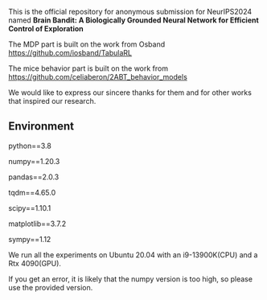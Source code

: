 This is the official repository for anonymous submission for NeurIPS2024 named **Brain Bandit: A Biologically Grounded Neural Network for Efficient Control of Exploration**

The MDP part is built on the work from Osband https://github.com/iosband/TabulaRL

The mice behavior part is built on the work from https://github.com/celiaberon/2ABT_behavior_models

We would like to express our sincere thanks for them and for other works that inspired our research. 

## Environment
python==3.8

numpy==1.20.3

pandas==2.0.3

tqdm==4.65.0

scipy==1.10.1

matplotlib==3.7.2

sympy==1.12

We run all the experiments on Ubuntu 20.04 with an i9-13900K(CPU) and a Rtx 4090(GPU).

If you get an error, it is likely that the numpy version is too high, so please use the provided version.